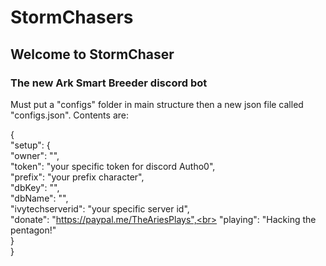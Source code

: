 # StormChasers
<p>
<h2>Welcome to StormChaser</h2>
<h3>The new Ark Smart Breeder discord bot</h3>
</p>
<p>
  Must put a "configs" folder in main structure then a new json file called "configs.json".
  Contents are:
  
  {<br>
  "setup": {<br>
    "owner": "",<br>
    "token": "your specific token for discord Autho0",<br>
    "prefix": "your prefix character",<br>
    "dbKey": "",<br>
    "dbName": "",<br>
    "ivytechserverid": "your specific server id",<br>
    "donate": "https://paypal.me/TheAriesPlays",<br>
    "playing": "Hacking the pentagon!"<br>
  }<br>
}
</p>
